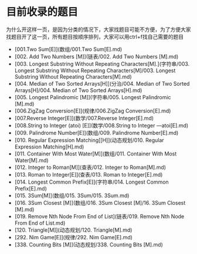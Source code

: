 # 目前收录的题目

为什么开这样一页，是因为分类的情况下，大家找题目可能不方便，为了方便大家找题目开了这一页，所有题目按顺序排列，大家可以用ctrl+f找自己需要的题目

  * [001.Two Sum[E]](数组/001.Two Sum[E].md)
  * [002. Add Two Numbers [M]](链表/002. Add Two Numbers [M].md)
  * [003. Longest Substring Without Repeating Characters[M].](字符串/003. Longest Substring Without Repeating Characters[M]/003. Longest Substring Without Repeating Characters[M].md)   
  * [004. Median of Two Sorted Arrays[H]](分治/004. Median of Two Sorted Arrays[H]/004. Median of Two Sorted Arrays[H].md)
  * [005. Longest Palindromic [M]](字符串/005. Longest Palindromic [M].md)
  * [006.ZigZag Conversion[E]](规律/006.ZigZag Conversion[E].md)
  * [007.Reverse Integer[E]](数学/007.Reverse Integer[E].md)
  * [008.String to Integer (atoi) [E]](数学/008.String to Integer —atoi[E].md)
  * [009. Palindrome Number[E]](数组/009. Palindrome Number[E].md)
  * [010. Regular Expression Matching[[H]](动态规划/010. Regular Expression Matching[H].md)
  * [011. Container With Most Water[M]](数组/011. Container With Most Water[M].md)
  * [012. Integer to Roman[M]](查表/012. Integer to Roman[M].md)
  * [013. Roman to Integer[E]](查表/013. Roman to Integer[E].md)
  * [014. Longest Common Prefix[E]](字符串/014. Longest Common Prefix[E].md)
  * [015. 3Sum[M]](数组/015. 3Sum/015. 3Sum.md)
  * [016. 3Sum Closest [M]](数组/016. 3Sum Closest [M]/16. 3Sum Closest [M].md)
  * [019. Remove Nth Node From End of List](链表/019. Remove Nth Node From End of List.md)
  * [120. Triangle[M]](动态规划/120. Triangle[M].md)
  * [292. Nim Game[E]](规律/292. Nim Game[E].md)
  * [338. Counting Bits [M]](动态规划/338. Counting Bits [M].md)


  
   
